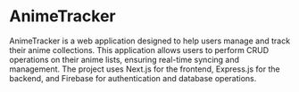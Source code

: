 # AnimeTracker

AnimeTracker is a web application designed to help users manage and track their anime collections. This application allows users to perform CRUD operations on their anime lists, ensuring real-time syncing and management. The project uses Next.js for the frontend, Express.js for the backend, and Firebase for authentication and database operations.
